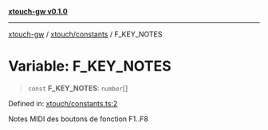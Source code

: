 [**xtouch-gw v0.1.0**](../../../README.md)

***

[xtouch-gw](../../../README.md) / [xtouch/constants](../README.md) / F\_KEY\_NOTES

# Variable: F\_KEY\_NOTES

> `const` **F\_KEY\_NOTES**: `number`[]

Defined in: [xtouch/constants.ts:2](https://github.com/JulienCr/xtouch-gw/blob/4762a61efc98f67cb78942b4a0e2d9f4848bdf43/src/xtouch/constants.ts#L2)

Notes MIDI des boutons de fonction F1..F8
